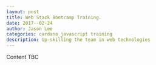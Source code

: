 ```yaml
---
layout: post
title: Web Stack Bootcamp Training. 
date: 2017--02-24
author: Jason Lee
categories: cardano javascript training 
description: Up-skilling the team in web technologies
---
```



Content TBC
